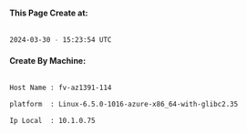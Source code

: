 
   
#### This Page Create at:

```bash

2024-03-30 - 15:23:54 UTC

```

#### Create By Machine:

```bash

Host Name : fv-az1391-114

platform  : Linux-6.5.0-1016-azure-x86_64-with-glibc2.35

Ip Local  : 10.1.0.75

```

